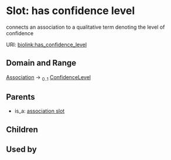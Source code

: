 
# Slot: has confidence level


connects an association to a qualitative term denoting the level of confidence

URI: [biolink:has_confidence_level](https://w3id.org/biolink/vocab/has_confidence_level)


## Domain and Range

[Association](Association.md) &#8594;  <sub>0..1</sub> [ConfidenceLevel](ConfidenceLevel.md)

## Parents

 *  is_a: [association slot](association_slot.md)

## Children


## Used by

